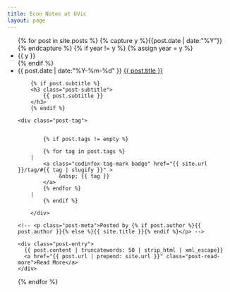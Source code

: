 ```yaml
---
title: Econ Notes at UVic
layout: page
---
```


<ul class="listing">
{% for post in site.posts %}
  {% capture y %}{{post.date | date:"%Y"}}{% endcapture %}
  {% if year != y %}
    {% assign year = y %}
    <li class="listing-seperator">{{ y }}</li>
  {% endif %}
  <li class="listing-item">
    <time datetime="{{ post.date | date:"%Y-%m-%d" }}">{{ post.date | date:"%Y-%m-%d" }}</time>
    <a href="{{ site.url }}{{ post.url }}" title="{{ post.title }}">{{ post.title }}</a>
    
        {% if post.subtitle %}
        <h3 class="post-subtitle">
            {{ post.subtitle }}
        </h3>
        {% endif %}
	
	<div class="post-tag">

            
            {% if post.tags != empty %}
            
            {% for tag in post.tags %}
	    |
			<a class="codinfox-tag-mark badge" href="{{ site.url }}/tag/#{{ tag | slugify }}" >
				 &nbsp; {{ tag }}
			</a>
            {% endfor %}
	    |
            {% endif %}

        </div> 
	
    <!-- <p class="post-meta">Posted by {% if post.author %}{{ post.author }}{% else %}{{ site.title }}{% endif %}</p> -->

    <div class="post-entry">
      {{ post.content | truncatewords: 50 | strip_html | xml_escape}}
	  <a href="{{ post.url | prepend: site.url }}" class="post-read-more">Read More</a>
    </div>
  </li>
{% endfor %}
</ul>
